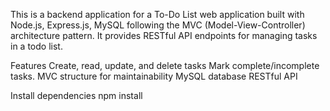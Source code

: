 This is a backend application for a To-Do List web application built with 
Node.js, 
Express.js,
MySQL 
following the MVC (Model-View-Controller) architecture pattern. 
It provides RESTful API endpoints for managing tasks in a todo list.


Features
Create, read, update, and delete tasks
Mark complete/incomplete tasks.
MVC structure for maintainability
MySQL database 
RESTful API


Install dependencies
npm install
